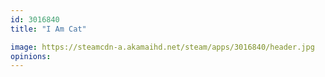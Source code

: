```yaml
---
id: 3016840
title: "I Am Cat"

image: https://steamcdn-a.akamaihd.net/steam/apps/3016840/header.jpg
opinions:
---
```

